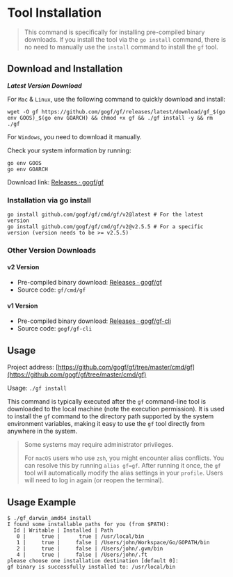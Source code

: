 # Tool Installation

> This command is specifically for installing pre-compiled binary downloads. If you install the tool via the `go install` command, there is no need to manually use the `install` command to install the `gf` tool.

## Download and Installation

***Latest Version Download***

For `Mac` & `Linux`, use the following command to quickly download and install:

```shell
wget -O gf https://github.com/gogf/gf/releases/latest/download/gf_$(go env GOOS)_$(go env GOARCH) && chmod +x gf && ./gf install -y && rm ./gf
```

For `Windows`, you need to download it manually.

Check your system information by running:

```shell
go env GOOS
go env GOARCH
```

Download link: [Releases · gogf/gf](https://github.com/gogf/gf/releases)

### Installation via go install

```shell
go install github.com/gogf/gf/cmd/gf/v2@latest # For the latest version
go install github.com/gogf/gf/cmd/gf/v2@v2.5.5 # For a specific version (version needs to be >= v2.5.5)
```

### Other Version Downloads

#### v2 Version

- Pre-compiled binary download: [Releases · gogf/gf](https://github.com/gogf/gf/releases)
- Source code: `gf/cmd/gf`

#### v1 Version

- Pre-compiled binary download: [Releases · gogf/gf-cli](https://github.com/gogf/gf-cli/releases)
- Source code: `gogf/gf-cli`

## Usage

Project address: [https://github.com/gogf/gf/tree/master/cmd/gf](https://github.com/gogf/gf/tree/master/cmd/gf)

Usage: `./gf install`

This command is typically executed after the `gf` command-line tool is downloaded to the local machine (note the execution permission). It is used to install the `gf` command to the directory path supported by the system environment variables, making it easy to use the `gf` tool directly from anywhere in the system.

> Some systems may require administrator privileges.
>
> For `macOS` users who use `zsh`, you might encounter alias conflicts. You can resolve this by running `alias gf=gf`. After running it once, the `gf` tool will automatically modify the alias settings in your `profile`. Users will need to log in again (or reopen the terminal).

## Usage Example

```shell
$ ./gf_darwin_amd64 install
I found some installable paths for you (from $PATH):
  Id | Writable | Installed | Path
   0 |     true |      true | /usr/local/bin
   1 |     true |     false | /Users/john/Workspace/Go/GOPATH/bin
   2 |     true |     false | /Users/john/.gvm/bin
   4 |     true |     false | /Users/john/.ft
please choose one installation destination [default 0]:
gf binary is successfully installed to: /usr/local/bin
```
